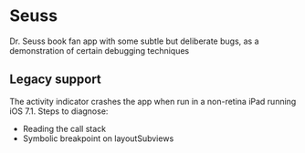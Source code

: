 # Seuss

Dr. Seuss book fan app with some subtle but deliberate bugs, as a demonstration of certain debugging techniques

## Legacy support

The activity indicator crashes the app when run in a non-retina iPad running iOS 7.1. Steps to diagnose:

- Reading the call stack
- Symbolic breakpoint on layoutSubviews